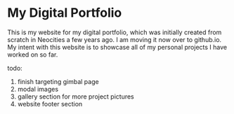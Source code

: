# My Digital Portfolio
This is my website for my digital portfolio, which was initially created from scratch in Neocities a few years ago. I am moving it now over to github.io. My intent with this website is to showcase all of my personal projects I have worked on so far.

todo:
1. finish targeting gimbal page
2. modal images
3. gallery section for more project pictures
4. website footer section
